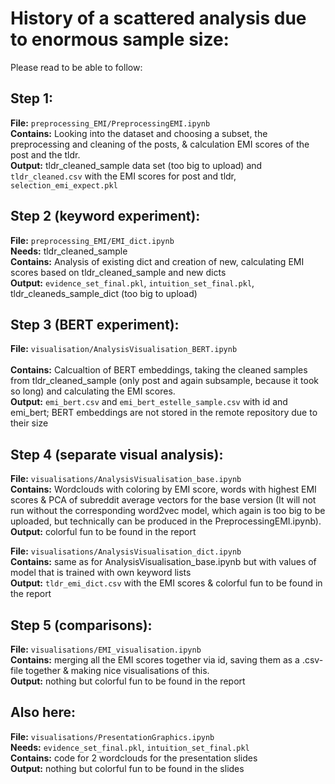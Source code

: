# History of a scattered analysis due to enormous sample size:

Please read to be able to follow:

## Step 1:

**File:** `preprocessing_EMI/PreprocessingEMI.ipynb` <br>
**Contains:** Looking into the dataset and choosing a subset, the preprocessing and cleaning of the posts, & calculation EMI scores of the post and the tldr.  
**Output:** tldr_cleaned_sample data set (too big to upload) and `tldr_cleaned.csv` with the EMI scores for post and tldr, `selection_emi_expect.pkl`

## Step 2 (keyword experiment):

**File:** `preprocessing_EMI/EMI_dict.ipynb`<br>
**Needs:** tldr_cleaned_sample<br>
**Contains:** Analysis of existing dict and creation of new, calculating EMI scores based on tldr_cleaned_sample and new dicts  
**Output:** `evidence_set_final.pkl`, `intuition_set_final.pkl`, tldr_cleaneds_sample_dict (too big to upload)

## Step 3 (BERT experiment):

**File:** `visualisation/AnalysisVisualisation_BERT.ipynb`<br>  
**Contains:** Calcualtion of BERT embeddings, taking the cleaned samples from tldr_cleaned_sample (only post and again subsample, because it took so long) and calculating the EMI scores.  
**Output:** `emi_bert.csv` and `emi_bert_estelle_sample.csv` with id and emi_bert; BERT embeddings are not stored in the remote repository due to their size

## Step 4 (separate visual analysis):

**File:** `visualisations/AnalysisVisualisation_base.ipynb`<br>
**Contains:** Wordclouds with coloring by EMI score, words with highest EMI scores & PCA of subreddit average vectors for the base version (It will not run without the corresponding word2vec model, which again is too big to be uploaded, but technically can be produced in the PreprocessingEMI.ipynb).  
**Output:** colorful fun to be found in the report

**File:** `visualisations/AnalysisVisualisation_dict.ipynb` <br>
**Contains:** same as for AnalysisVisualisation_base.ipynb but with values of model that is trained with own keyword lists<br>
**Output:** `tldr_emi_dict.csv` with the EMI scores & colorful fun to be found in the report

## Step 5 (comparisons):

**File:** `visualisations/EMI_visualisation.ipynb` <br>
**Contains:** merging all the EMI scores together via id, saving them as a .csv-file together & making nice visualisations of this.  
**Output:** nothing but colorful fun to be found in the report

## Also here:

**File:** `visualisations/PresentationGraphics.ipynb`<br>
**Needs:** `evidence_set_final.pkl`, `intuition_set_final.pkl`  
**Contains:** code for 2 wordclouds for the presentation slides  
**Output:** nothing but colorful fun to be found in the slides
